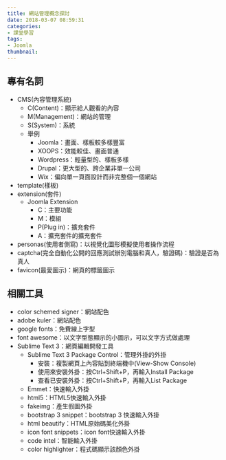 ```yaml
---
title: 網站管理概念探討
date: 2018-03-07 08:59:31
categories:
- 課堂學習
tags:
- Joomla
thumbnail: 
---
```


## 專有名詞

* CMS(內容管理系統)
    * C(Content)：顯示給人觀看的內容
    * M(Management)：網站的管理
    * S(System)：系統
    * 舉例
        * Joomla：畫面、樣板較多樣豐富
        * XOOPS：效能較佳、畫面普通
        * Wordpress：輕量型的、樣板多樣
        * Drupal：更大型的、跨企業非單一公司
        * Wix：偏向單一頁面設計而非完整個一個網站
* template(樣板)
* extension(套件)
    * Joomla Extension
        * C：主要功能
        * M：模組
        * P(Plug in)：擴充套件
        * A：擴充套件的擴充套件
* personas(使用者側寫)：以視覺化圖形模擬使用者操作流程
* captcha(完全自動化公開的回應測試辦別電腦和真人，驗證碼)：驗證是否為真人
* favicon(最愛圖示)：網頁的標籤圖示

## 相關工具

* color schemed signer：網站配色
* adobe kuler：網站配色
* google fonts：免費線上字型
* font awesome：以文字型態顯示的小圖示，可以文字方式做處理
* Sublime Text 3：網頁編輯開發工具
    * Sublime Text 3 Package Control：管理外掛的外掛
        * 安裝：複製網頁上內容貼到終端機中(View-Show Console)
        * 使用來安裝外掛：按Ctrl+Shift+P，再輸入Install Package
        * 查看已安裝外掛：按Ctrl+Shift+P，再輸入List Package
    * Emmet：快速輸入外掛
    * html5：HTML5快速輸入外掛
    * fakeimg：產生假圖外掛
    * bootstrap 3 snippet：bootstrap 3 快速輸入外掛
    * html beautify：HTML原始碼美化外掛
    * icon font snippets：icon font快速輸入外掛
    * code intel：智能輸入外掛
    * color highlighter：程式碼顯示該顏色外掛